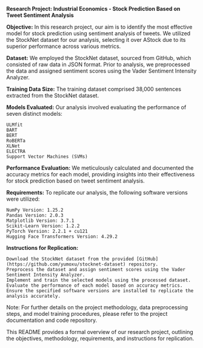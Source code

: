 **Research Project: Industrial Economics - Stock Prediction Based on Tweet Sentiment Analysis**

**Objective:**
In this research project, our aim is to identify the most effective model for stock prediction using sentiment analysis of tweets. We utilized the StockNet dataset for our analysis, selecting it over AStock due to its superior performance across various metrics.

**Dataset:**
We employed the StockNet dataset, sourced from GitHub, which consisted of raw data in JSON format. Prior to analysis, we preprocessed the data and assigned sentiment scores using the Vader Sentiment Intensity Analyzer.

**Training Data Size:**
The training dataset comprised 38,000 sentences extracted from the StockNet dataset.

**Models Evaluated:**
Our analysis involved evaluating the performance of seven distinct models:

    ULMfit
    BART
    BERT
    RoBERTa
    XLNet
    ELECTRA
    Support Vector Machines (SVMs)

**Performance Evaluation:**
We meticulously calculated and documented the accuracy metrics for each model, providing insights into their effectiveness for stock prediction based on tweet sentiment analysis.

**Requirements:**
To replicate our analysis, the following software versions were utilized:

    NumPy Version: 1.25.2
    Pandas Version: 2.0.3
    Matplotlib Version: 3.7.1
    Scikit-Learn Version: 1.2.2
    PyTorch Version: 2.2.1 + cu121
    Hugging Face Transformers Version: 4.29.2

**Instructions for Replication:**

    Download the StockNet dataset from the provided [GitHub](https://github.com/yumoxu/stocknet-dataset) repository.
    Preprocess the dataset and assign sentiment scores using the Vader Sentiment Intensity Analyzer.
    Implement and train the selected models using the processed dataset.
    Evaluate the performance of each model based on accuracy metrics.
    Ensure the specified software versions are installed to replicate the analysis accurately.

Note: For further details on the project methodology, data preprocessing steps, and model training procedures, please refer to the project documentation and code repository.

This README provides a formal overview of our research project, outlining the objectives, methodology, requirements, and instructions for replication.
